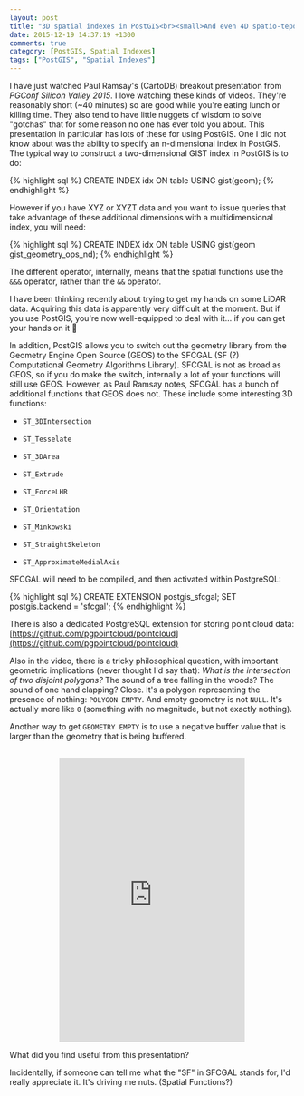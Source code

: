 ```yaml
---
layout: post
title: "3D spatial indexes in PostGIS<br><small>And even 4D spatio-teporal indexes!</small>"
date: 2015-12-19 14:37:19 +1300
comments: true
category: [PostGIS, Spatial Indexes]
tags: ["PostGIS", "Spatial Indexes"]
---
```


I have just watched Paul Ramsay's (CartoDB) breakout presentation from *PGConf Silicon Valley 2015*. I love watching these kinds of videos. They're reasonably short (~40 minutes) so are good while you're eating lunch or killing time. They also tend to have little nuggets of wisdom to solve "gotchas" that for some reason no one has ever told you about. This presentation in particular has lots of these for using PostGIS. One I did not know about was the ability to specify an n-dimensional index in PostGIS. The typical way to construct a two-dimensional GIST index in PostGIS is to do:

{% highlight sql %}
CREATE INDEX idx ON table USING gist(geom);
{% endhighlight %}

However if you have XYZ or XYZT data and you want to issue queries that take advantage of these additional dimensions with a multidimensional index, you will need:

{% highlight sql %}
CREATE INDEX idx ON table USING gist(geom gist_geometry_ops_nd);
{% endhighlight %}

The different operator, internally, means that the spatial functions use the `&&&` operator, rather than the `&&` operator.

I have been thinking recently about trying to get my hands on some LiDAR data. Acquiring this data is apparently very difficult at the moment. But if you use PostGIS, you're now well-equipped to deal with it... if you can get your hands on it :information_desk_person:

In addition, PostGIS allows you to switch out the geometry library from the Geometry Engine Open Source (GEOS) to the SFCGAL (SF (?) Computational Geometry Algorithms Library). SFCGAL is not as broad as GEOS, so if you do make the switch, internally a lot of your functions will still use GEOS. However, as Paul Ramsay notes, SFCGAL has a bunch of additional functions that GEOS does not. These include some interesting 3D functions:

- `ST_3DIntersection`

- `ST_Tesselate`

- `ST_3DArea`

- `ST_Extrude`

- `ST_ForceLHR`

- `ST_Orientation`

- `ST_Minkowski`

- `ST_StraightSkeleton`

- `ST_ApproximateMedialAxis`


SFCGAL will need to be compiled, and then activated within PostgreSQL:

{% highlight sql %}
CREATE EXTENSION postgis_sfcgal;
SET postgis.backend = 'sfcgal';
{% endhighlight %}

There is also a dedicated PostgreSQL extension for storing point cloud data: [https://github.com/pgpointcloud/pointcloud](https://github.com/pgpointcloud/pointcloud)

Also in the video, there is a tricky philosophical question, with important geometric implications (never thought I'd say that): *What is the intersection of two disjoint polygons?* The sound of a tree falling in the woods? The sound of one hand clapping? Close. It's a polygon representing the presence of nothing: `POLYGON EMPTY`. And empty geometry is not `NULL`. It's actually more like `0` (something with no magnitude, but not exactly nothing).

Another way to get `GEOMETRY EMPTY` is to use a negative buffer value that is larger than the geometry that is being buffered.

<br>
<center><iframe width="65%" height="500" src="http://www.youtube.com/embed/GSuZP89UdGs" frameborder="0" allowfullscreen></iframe></center>

What did you find useful from this presentation?

Incidentally, if someone can tell me what the "SF" in SFCGAL stands for, I'd really appreciate it. It's driving me nuts. (Spatial Functions?)
